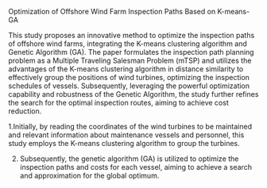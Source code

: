 Optimization of Offshore Wind Farm Inspection Paths Based on K-means-GA

This study proposes an innovative method to optimize the inspection paths of offshore wind farms, integrating the K-means clustering algorithm and Genetic Algorithm (GA). The paper formulates the inspection path planning problem as a Multiple Traveling Salesman Problem (mTSP) and utilizes the advantages of the K-means clustering algorithm in distance similarity to effectively group the positions of wind turbines, optimizing the inspection schedules of vessels. Subsequently, leveraging the powerful optimization capability and robustness of the Genetic Algorithm, the study further refines the search for the optimal inspection routes, aiming to achieve cost reduction.

1.Initially, by reading the coordinates of the wind turbines to be maintained and relevant information about maintenance vessels and personnel, this study employs the K-means clustering algorithm to group the turbines. 

2. Subsequently, the genetic algorithm (GA) is utilized to optimize the inspection paths and costs for each vessel, aiming to achieve a search and approximation for the global optimum.
